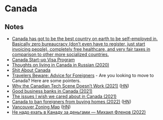# Canada

## Notes

- [Canada has got to be the best country on earth to be self-employed in. Basically zero bureaucracy (don’t even have to register, just start invoicing people), completely free healthcare, and very fair taxes in comparison to other more socialized countries.](https://twitter.com/adamwathan/status/1276299742276915200)
- [Canada Start-up Visa Program](https://www.canada.ca/en/immigration-refugees-citizenship/services/immigrate-canada/start-visa.html)
- [Thoughts on living in Canada in Russian (2020)](https://twitter.com/Av2k/status/1276626618685980674)
- [Shit About Canada](https://shitaboutcanada.com/)
- [Travelers Beware: Advice for Foreigners](https://shitaboutcanada.com/canada-sucks-a-regional-breakdown/) - Are you looking to move to Canada? Here are some pointers.
- [Why the Canadian Tech Scene Doesn’t Work (2021)](https://alexdanco.com/2021/01/11/why-the-canadian-tech-scene-doesnt-work/) ([HN](https://news.ycombinator.com/item?id=25742623))
- [Good business banks in Canada (2021)](https://twitter.com/jasoncwarner/status/1441246039990673408)
- [The issues I wish we cared about in Canada (2021)](https://danso.ca/blog/what-i-wish-we-cared-about/)
- [Canada to ban foreigners from buying homes (2022)](https://www.bloomberg.com/news/articles/2022-04-06/canada-to-ban-some-foreigners-from-buying-homes-as-prices-soar) ([HN](https://news.ycombinator.com/item?id=30945444))
- [Vancouver Zoning Map](https://maps.nicholsonroad.com/zones/) ([HN](https://news.ycombinator.com/item?id=30960632))
- [Не надо ехать в Канаду за деньгами — Михаил Фленов (2022)](https://www.youtube.com/watch?v=j2sJ8oDUVJg)
